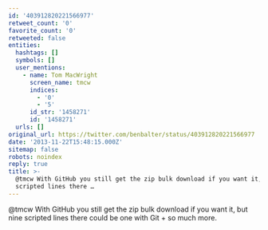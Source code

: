 ```yaml
---
id: '403912820221566977'
retweet_count: '0'
favorite_count: '0'
retweeted: false
entities:
  hashtags: []
  symbols: []
  user_mentions:
    - name: Tom MacWright
      screen_name: tmcw
      indices:
        - '0'
        - '5'
      id_str: '1458271'
      id: '1458271'
  urls: []
original_url: https://twitter.com/benbalter/status/403912820221566977
date: '2013-11-22T15:48:15.000Z'
sitemap: false
robots: noindex
reply: true
title: >-
  @tmcw With GitHub you still get the zip bulk download if you want it, but nine
  scripted lines there …
---
```


@tmcw With GitHub you still get the zip bulk download if you want it, but nine scripted lines there could be one with Git + so much more.